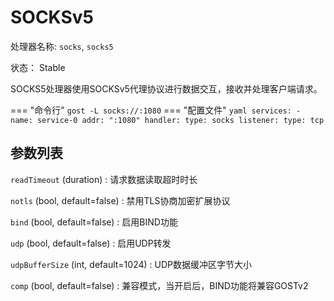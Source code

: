 # SOCKSv5

处理器名称: `socks`, `socks5`

状态： Stable

SOCKS5处理器使用SOCKSv5代理协议进行数据交互，接收并处理客户端请求。

=== "命令行"
    ```
	gost -L socks://:1080
	```
=== "配置文件"
    ```yaml
	services:
	- name: service-0
	  addr: ":1080"
	  handler:
		type: socks
	  listener:
		type: tcp
	```

## 参数列表

`readTimeout` (duration)
:    请求数据读取超时时长

`notls` (bool, default=false)
:    禁用TLS协商加密扩展协议

`bind` (bool, default=false)
:    启用BIND功能

`udp` (bool, default=false)
:    启用UDP转发

`udpBufferSize` (int, default=1024)
:    UDP数据缓冲区字节大小

`comp` (bool, default=false)
:   兼容模式，当开启后，BIND功能将兼容GOSTv2
